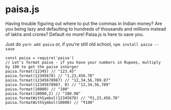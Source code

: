 # paisa.js

Having trouble figuring out where to put the commas in Indian money? Are you being lazy and defaulting to hundreds of thousands and millions instead of lakhs and crores? Default no more! Paisa.js is here to save you. 

Just do 
`yarn add paisa`
or, if you're still old school,
`npm install paisa --save`

```
const paisa = require('paisa')
// Let's format paise - if you have your numbers in Rupees, multiply by 100 to get the paise interger
paisa.format(12345) // "123.45"
paisa.format(12345678) // "1,23,456.78"
paisa.format(12345678987) // "12,34,56,789.87"
paisa.format(12345678987, 0) // "12,34,56,789"
paisa.format(10000) // "100"
paisa.format(10000,2) // "100.00"
paisa.formatWithSymbol(12345678) // "₹1,23,456.78"
paisa.formatWithSymbol(10000) // "₹100"
